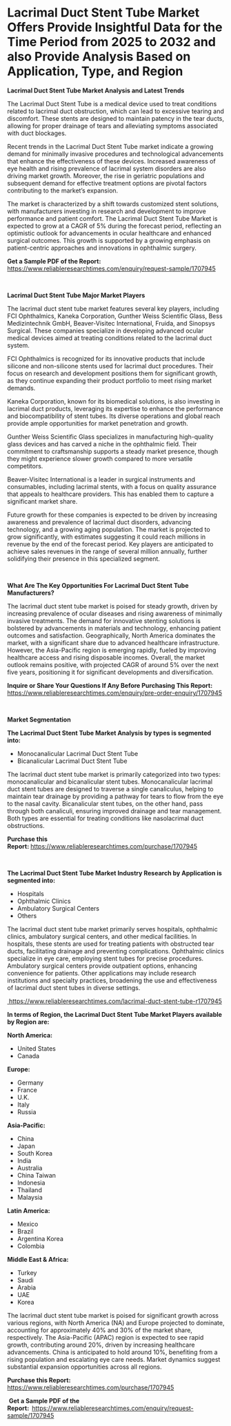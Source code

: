 <p><h1>Lacrimal Duct Stent Tube Market Offers Provide Insightful Data for the Time Period from 2025 to 2032 and also Provide Analysis Based on Application, Type, and Region</h1></p><p><strong>Lacrimal Duct Stent Tube Market Analysis and Latest Trends</strong></p>
<p><p>The Lacrimal Duct Stent Tube is a medical device used to treat conditions related to lacrimal duct obstruction, which can lead to excessive tearing and discomfort. These stents are designed to maintain patency in the tear ducts, allowing for proper drainage of tears and alleviating symptoms associated with duct blockages. </p><p>Recent trends in the Lacrimal Duct Stent Tube market indicate a growing demand for minimally invasive procedures and technological advancements that enhance the effectiveness of these devices. Increased awareness of eye health and rising prevalence of lacrimal system disorders are also driving market growth. Moreover, the rise in geriatric populations and subsequent demand for effective treatment options are pivotal factors contributing to the market’s expansion.</p><p>The market is characterized by a shift towards customized stent solutions, with manufacturers investing in research and development to improve performance and patient comfort. The Lacrimal Duct Stent Tube Market is expected to grow at a CAGR of 5% during the forecast period, reflecting an optimistic outlook for advancements in ocular healthcare and enhanced surgical outcomes. This growth is supported by a growing emphasis on patient-centric approaches and innovations in ophthalmic surgery.</p></p>
<p><strong>Get a Sample PDF of the Report:&nbsp;</strong> <a href="https://www.reliableresearchtimes.com/enquiry/request-sample/1707945?utm_campaign=3322&utm_medium=2&utm_source=Github&utm_content=ia&utm_term=13042025&utm_id=lacrimal-duct-stent-tube">https://www.reliableresearchtimes.com/enquiry/request-sample/1707945</a></p>
<p>&nbsp;</p>
<p><strong>Lacrimal Duct Stent Tube Major Market Players</strong></p>
<p><p>The lacrimal duct stent tube market features several key players, including FCI Ophthalmics, Kaneka Corporation, Gunther Weiss Scientific Glass, Bess Medizintechnik GmbH, Beaver-Visitec International, Fruida, and Sinopsys Surgical. These companies specialize in developing advanced ocular medical devices aimed at treating conditions related to the lacrimal duct system.</p><p>FCI Ophthalmics is recognized for its innovative products that include silicone and non-silicone stents used for lacrimal duct procedures. Their focus on research and development positions them for significant growth, as they continue expanding their product portfolio to meet rising market demands.</p><p>Kaneka Corporation, known for its biomedical solutions, is also investing in lacrimal duct products, leveraging its expertise to enhance the performance and biocompatibility of stent tubes. Its diverse operations and global reach provide ample opportunities for market penetration and growth.</p><p>Gunther Weiss Scientific Glass specializes in manufacturing high-quality glass devices and has carved a niche in the ophthalmic field. Their commitment to craftsmanship supports a steady market presence, though they might experience slower growth compared to more versatile competitors.</p><p>Beaver-Visitec International is a leader in surgical instruments and consumables, including lacrimal stents, with a focus on quality assurance that appeals to healthcare providers. This has enabled them to capture a significant market share.</p><p>Future growth for these companies is expected to be driven by increasing awareness and prevalence of lacrimal duct disorders, advancing technology, and a growing aging population. The market is projected to grow significantly, with estimates suggesting it could reach millions in revenue by the end of the forecast period. Key players are anticipated to achieve sales revenues in the range of several million annually, further solidifying their presence in this specialized segment.</p></p>
<p>&nbsp;</p>
<p><strong>What Are The Key Opportunities For Lacrimal Duct Stent Tube Manufacturers?</strong></p>
<p><p>The lacrimal duct stent tube market is poised for steady growth, driven by increasing prevalence of ocular diseases and rising awareness of minimally invasive treatments. The demand for innovative stenting solutions is bolstered by advancements in materials and technology, enhancing patient outcomes and satisfaction. Geographically, North America dominates the market, with a significant share due to advanced healthcare infrastructure. However, the Asia-Pacific region is emerging rapidly, fueled by improving healthcare access and rising disposable incomes. Overall, the market outlook remains positive, with projected CAGR of around 5% over the next five years, positioning it for significant developments and diversification.</p></p>
<p><strong>Inquire or Share Your Questions If Any Before Purchasing This Report:</strong> <a href="https://www.reliableresearchtimes.com/enquiry/pre-order-enquiry/1707945?utm_campaign=3322&utm_medium=2&utm_source=Github&utm_content=ia&utm_term=13042025&utm_id=lacrimal-duct-stent-tube">https://www.reliableresearchtimes.com/enquiry/pre-order-enquiry/1707945</a></p>
<p>&nbsp;</p>
<p><strong>Market Segmentation</strong></p>
<p><strong>The Lacrimal Duct Stent Tube Market Analysis by types is segmented into:</strong></p>
<p><ul><li>Monocanalicular Lacrimal Duct Stent Tube</li><li>Bicanalicular Lacrimal Duct Stent Tube</li></ul></p>
<p><p>The lacrimal duct stent tube market is primarily categorized into two types: monocanalicular and bicanalicular stent tubes. Monocanalicular lacrimal duct stent tubes are designed to traverse a single canaliculus, helping to maintain tear drainage by providing a pathway for tears to flow from the eye to the nasal cavity. Bicanalicular stent tubes, on the other hand, pass through both canaliculi, ensuring improved drainage and tear management. Both types are essential for treating conditions like nasolacrimal duct obstructions.</p></p>
<p><strong>Purchase this Report:&nbsp;</strong><a href="https://www.reliableresearchtimes.com/purchase/1707945?utm_campaign=3322&utm_medium=2&utm_source=Github&utm_content=ia&utm_term=13042025&utm_id=lacrimal-duct-stent-tube">https://www.reliableresearchtimes.com/purchase/1707945</a></p>
<p>&nbsp;</p>
<p><strong>The Lacrimal Duct Stent Tube Market Industry Research by Application is segmented into:</strong></p>
<p><ul><li>Hospitals</li><li>Ophthalmic Clinics</li><li>Ambulatory Surgical Centers</li><li>Others</li></ul></p>
<p><p>The lacrimal duct stent tube market primarily serves hospitals, ophthalmic clinics, ambulatory surgical centers, and other medical facilities. In hospitals, these stents are used for treating patients with obstructed tear ducts, facilitating drainage and preventing complications. Ophthalmic clinics specialize in eye care, employing stent tubes for precise procedures. Ambulatory surgical centers provide outpatient options, enhancing convenience for patients. Other applications may include research institutions and specialty practices, broadening the use and effectiveness of lacrimal duct stent tubes in diverse settings.</p></p>
<p><a href="https://www.reliableresearchtimes.com/lacrimal-duct-stent-tube-r1707945?utm_campaign=3322&utm_medium=2&utm_source=Github&utm_content=ia&utm_term=13042025&utm_id=lacrimal-duct-stent-tube">&nbsp;https://www.reliableresearchtimes.com/lacrimal-duct-stent-tube-r1707945</a></p>
<p><strong>In terms of Region, the Lacrimal Duct Stent Tube Market Players available by Region are:</strong></p>
<p>
    <p> <strong> North America: </strong>
        <ul>
            <li>United States</li>
            <li>Canada</li>
        </ul>
        </p> 
    <p> <strong> Europe: </strong>
        <ul>
            <li>Germany</li>
            <li>France</li>
            <li>U.K.</li>
            <li>Italy</li>
            <li>Russia</li>
        </ul>
        </p> 
    <p> <strong> Asia-Pacific: </strong>
        <ul>
            <li>China</li>
            <li>Japan</li>
            <li>South Korea</li>
            <li>India</li>
            <li>Australia</li>
            <li>China Taiwan</li>
            <li>Indonesia</li>
            <li>Thailand</li>
            <li>Malaysia</li>
        </ul>
        </p> 
    <p> <strong> Latin America: </strong>
        <ul>
            <li>Mexico</li>
            <li>Brazil</li>
            <li>Argentina Korea</li>
            <li>Colombia</li>
        </ul>
        </p> 
    <p> <strong> Middle East & Africa: </strong>
        <ul>
            <li>Turkey</li>
            <li>Saudi</li>
            <li>Arabia</li>
            <li>UAE</li>
            <li>Korea</li>
        </ul>
    </p>
    </p>
<p><p>The lacrimal duct stent tube market is poised for significant growth across various regions, with North America (NA) and Europe projected to dominate, accounting for approximately 40% and 30% of the market share, respectively. The Asia-Pacific (APAC) region is expected to see rapid growth, contributing around 20%, driven by increasing healthcare advancements. China is anticipated to hold around 10%, benefiting from a rising population and escalating eye care needs. Market dynamics suggest substantial expansion opportunities across all regions.</p></p>
<p><strong>Purchase this Report: </strong><a href="https://www.reliableresearchtimes.com/purchase/1707945?utm_campaign=3322&utm_medium=2&utm_source=Github&utm_content=ia&utm_term=13042025&utm_id=lacrimal-duct-stent-tube">https://www.reliableresearchtimes.com/purchase/1707945</a></p>
<p>&nbsp;<strong>Get a Sample PDF of the Report:&nbsp;&nbsp;</strong><a href="https://www.reliableresearchtimes.com/enquiry/request-sample/1707945?utm_campaign=3322&utm_medium=2&utm_source=Github&utm_content=ia&utm_term=13042025&utm_id=lacrimal-duct-stent-tube">https://www.reliableresearchtimes.com/enquiry/request-sample/1707945</a></p>
<p><strong></strong></p>
<p><p></p><p></p><p></p></p>
